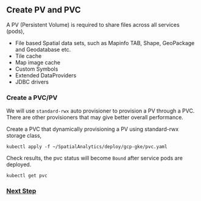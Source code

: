 ## Create PV and PVC

A PV (Persistent Volume) is required to share files across all services (pods),
- File based Spatial data sets, such as Mapinfo TAB, Shape, GeoPackage and Geodatabase etc.
- Tile cache
- Map image cache
- Custom Symbols
- Extended DataProviders
- JDBC drivers
	
### Create a PVC/PV

We will use `standard-rwx` auto provisioner to provision a PV through a PVC. There are other provisioners that may give better overall performance.

Create a PVC that dynamically provisioning a PV using standard-rwx storage class,
```
kubectl apply -f ~/SpatialAnalytics/deploy/gcp-gke/pvc.yaml
```
Check results, the pvc status will become `Bound` after service pods are deployed.
```
kubectl get pvc
```

### [Next Step](prepare-repository-database.md)
